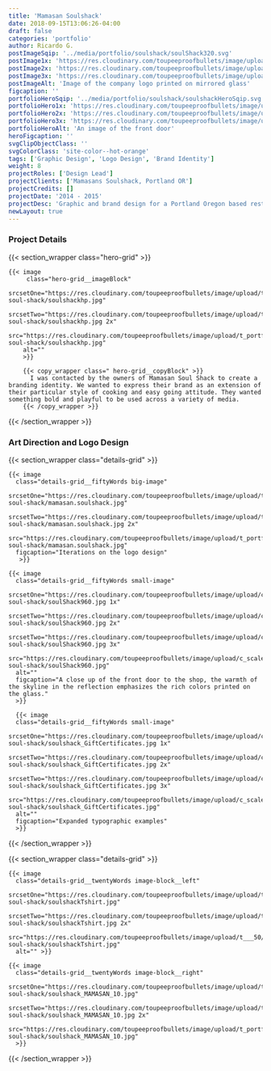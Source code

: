 ```yaml
---
title: 'Mamasan Soulshack'
date: 2018-09-15T13:06:26-04:00
draft: false
categories: 'portfolio'
author: Ricardo G.
postImageSqip: '../media/portfolio/soulshack/soulShack320.svg'
postImage1x: 'https://res.cloudinary.com/toupeeproofbullets/image/upload/t_hp_portfolio/v1549726136/mamasan-soul-shack/soulShack960.jpg'
postImage2x: 'https://res.cloudinary.com/toupeeproofbullets/image/upload/dpr_2.0,t_hp_portfolio/v1549726136/mamasan-soul-shack/soulShack960.jpg'
postImage3x: 'https://res.cloudinary.com/toupeeproofbullets/image/upload/dpr_3.0,t_hp_portfolio/v1549726136/mamasan-soul-shack/soulShack960.jpg'
postImageAlt: 'Image of the company logo printed on mirrored glass'
figcaption: ''
portfolioHeroSqip: '../media/portfolio/soulshack/soulshackHeroSqip.svg'
portfolioHero1x: 'https://res.cloudinary.com/toupeeproofbullets/image/upload/q_auto:good,t_portfolio_hero_16_9/v1549726136/mamasan-soul-shack/soulshackHero.jpg'
portfolioHero2x: 'https://res.cloudinary.com/toupeeproofbullets/image/upload/q_auto:eco,t_portfolio_hero_2x/v1549726136/mamasan-soul-shack/soulshackHero.jpg'
portfolioHero3x: 'https://res.cloudinary.com/toupeeproofbullets/image/upload/q_auto:eco,t_portfolio_hero_3x/v1549726136/mamasan-soul-shack/soulshackHero.jpg'
portfolioHeroAlt: 'An image of the front door'
heroFigcaption: ''
svgClipObjectClass: ''
svgColorClass: 'site-color--hot-orange'
tags: ['Graphic Design', 'Logo Design', 'Brand Identity']
weight: 8
projectRoles: ['Design Lead']
projectClients: ['Mamasans Soulshack, Portland OR']
projectCredits: []
projectDate: '2014 - 2015'
projectDesc: 'Graphic and brand design for a Portland Oregon based restaurant.'
newLayout: true
---
```


### Project Details

{{< section_wrapper class="hero-grid" >}}

    {{< image
         class="hero-grid__imageBlock"
        srcsetOne="https://res.cloudinary.com/toupeeproofbullets/image/upload/t_portfolio_hero_16_9/v1571677244/mamasan-soul-shack/soulshackhp.jpg"
        srcsetTwo="https://res.cloudinary.com/toupeeproofbullets/image/upload/t_portfolio_hero_16_9,dpr_2.0/v1571677244/mamasan-soul-shack/soulshackhp.jpg 2x"
        src="https://res.cloudinary.com/toupeeproofbullets/image/upload/t_portfolio_hero_16_9,dpr_3.0/v1571677244/mamasan-soul-shack/soulshackhp.jpg"
        alt=""
        >}}

        {{< copy_wrapper class=" hero-grid__copyBlock" >}}
          I was contacted by the owners of Mamasan Soul Shack to create a branding identity. We wanted to express their brand as an extension of their particular style of cooking and easy going attitude. They wanted something bold and playful to be used across a variety of media.
        {{< /copy_wrapper >}}

{{< /section_wrapper >}}

### Art Direction and Logo Design

{{< section_wrapper class="details-grid" >}}

    {{< image
      class="details-grid__fiftyWords big-image"
      srcsetOne="https://res.cloudinary.com/toupeeproofbullets/image/upload/t_portfolio_full/v1548802706/mamasan-soul-shack/mamasan.soulshack.jpg"
      srcsetTwo="https://res.cloudinary.com/toupeeproofbullets/image/upload/t_portfolio_full_size_2x/v1548802706/mamasan-soul-shack/mamasan.soulshack.jpg 2x"
      src="https://res.cloudinary.com/toupeeproofbullets/image/upload/t_portfolio_full/v1548802706/mamasan-soul-shack/mamasan.soulshack.jpg"
      figcaption="Iterations on the logo design"
       >}}

    {{< image
      class="details-grid__fiftyWords small-image"
      srcsetOne="https://res.cloudinary.com/toupeeproofbullets/image/upload/c_scale,w_480/v1549726136/mamasan-soul-shack/soulShack960.jpg 1x" 
      srcsetTwo="https://res.cloudinary.com/toupeeproofbullets/image/upload/c_scale,w_480,dpr_2.0/v1549726136/mamasan-soul-shack/soulShack960.jpg 2x"
      srcsetTwo="https://res.cloudinary.com/toupeeproofbullets/image/upload/c_scale,w_480,dpr_3.0/v1549726136/mamasan-soul-shack/soulShack960.jpg 3x"
      src="https://res.cloudinary.com/toupeeproofbullets/image/upload/c_scale,w_480/v1549726136/mamasan-soul-shack/soulShack960.jpg" 
      alt=""
      figcaption="A close up of the front door to the shop, the warmth of the skyline in the reflection emphasizes the rich colors printed on the glass."
      >}}

      {{< image
      class="details-grid__fiftyWords small-image"
      srcsetOne="https://res.cloudinary.com/toupeeproofbullets/image/upload/c_scale,w_640/v1549726162/mamasan-soul-shack/soulshack_GiftCertificates.jpg 1x" 
      srcsetTwo="https://res.cloudinary.com/toupeeproofbullets/image/upload/c_scale,w_640,dpr_2.0/v1549726162/mamasan-soul-shack/soulshack_GiftCertificates.jpg 2x"
      srcsetTwo="https://res.cloudinary.com/toupeeproofbullets/image/upload/c_scale,w_640,dpr_3.0/v1549726162/mamasan-soul-shack/soulshack_GiftCertificates.jpg 3x"
      src="https://res.cloudinary.com/toupeeproofbullets/image/upload/c_scale,w_640,q_50/v1549726162/mamasan-soul-shack/soulshack_GiftCertificates.jpg" 
      alt=""
      figcaption="Expanded typographic examples"
      >}}

{{< /section_wrapper >}}

{{< section_wrapper class="details-grid" >}}

    {{< image
      class="details-grid__twentyWords image-block__left"
      srcsetOne="https://res.cloudinary.com/toupeeproofbullets/image/upload/t___50/v1549726163/mamasan-soul-shack/soulshackTshirt.jpg" 
      srcsetTwo="https://res.cloudinary.com/toupeeproofbullets/image/upload/t___50_2x/v1549726163/mamasan-soul-shack/soulshackTshirt.jpg 2x" 
      src="https://res.cloudinary.com/toupeeproofbullets/image/upload/t___50/v1549726163/mamasan-soul-shack/soulshackTshirt.jpg" 
      alt="" >}}

    {{< image
      class="details-grid__twentyWords image-block__right"
      srcsetOne="https://res.cloudinary.com/toupeeproofbullets/image/upload/t_portfolio_full/v1549726162/mamasan-soul-shack/soulshack_MAMASAN_10.jpg"
      srcsetTwo="https://res.cloudinary.com/toupeeproofbullets/image/upload/t_portfolio_full_size_2x/v1549726162/mamasan-soul-shack/soulshack_MAMASAN_10.jpg 2x"
      src="https://res.cloudinary.com/toupeeproofbullets/image/upload/t_portfolio_full/v1549726162/mamasan-soul-shack/soulshack_MAMASAN_10.jpg"
      >}}

{{< /section_wrapper >}}
